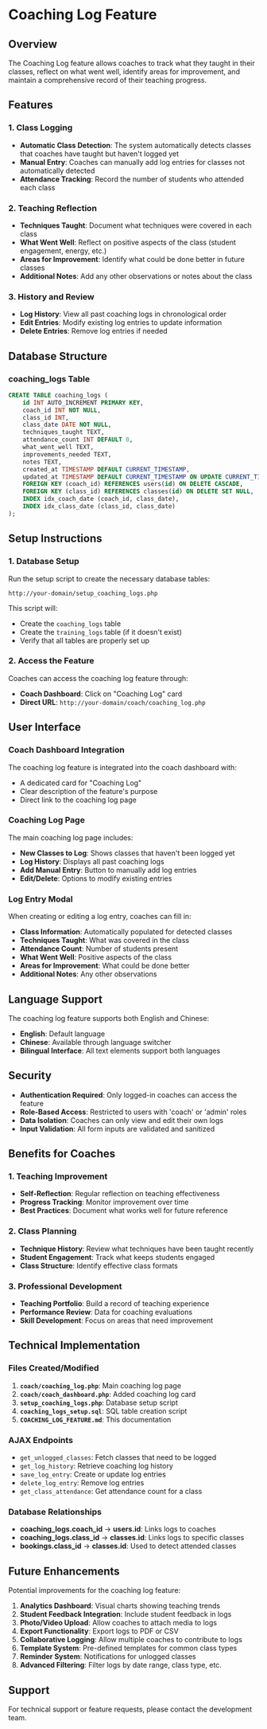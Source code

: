 # Coaching Log Feature

## Overview
The Coaching Log feature allows coaches to track what they taught in their classes, reflect on what went well, identify areas for improvement, and maintain a comprehensive record of their teaching progress.

## Features

### 1. Class Logging
- **Automatic Class Detection**: The system automatically detects classes that coaches have taught but haven't logged yet
- **Manual Entry**: Coaches can manually add log entries for classes not automatically detected
- **Attendance Tracking**: Record the number of students who attended each class

### 2. Teaching Reflection
- **Techniques Taught**: Document what techniques were covered in each class
- **What Went Well**: Reflect on positive aspects of the class (student engagement, energy, etc.)
- **Areas for Improvement**: Identify what could be done better in future classes
- **Additional Notes**: Add any other observations or notes about the class

### 3. History and Review
- **Log History**: View all past coaching logs in chronological order
- **Edit Entries**: Modify existing log entries to update information
- **Delete Entries**: Remove log entries if needed

## Database Structure

### coaching_logs Table
```sql
CREATE TABLE coaching_logs (
    id INT AUTO_INCREMENT PRIMARY KEY,
    coach_id INT NOT NULL,
    class_id INT,
    class_date DATE NOT NULL,
    techniques_taught TEXT,
    attendance_count INT DEFAULT 0,
    what_went_well TEXT,
    improvements_needed TEXT,
    notes TEXT,
    created_at TIMESTAMP DEFAULT CURRENT_TIMESTAMP,
    updated_at TIMESTAMP DEFAULT CURRENT_TIMESTAMP ON UPDATE CURRENT_TIMESTAMP,
    FOREIGN KEY (coach_id) REFERENCES users(id) ON DELETE CASCADE,
    FOREIGN KEY (class_id) REFERENCES classes(id) ON DELETE SET NULL,
    INDEX idx_coach_date (coach_id, class_date),
    INDEX idx_class_date (class_id, class_date)
);
```

## Setup Instructions

### 1. Database Setup
Run the setup script to create the necessary database tables:
```
http://your-domain/setup_coaching_logs.php
```

This script will:
- Create the `coaching_logs` table
- Create the `training_logs` table (if it doesn't exist)
- Verify that all tables are properly set up

### 2. Access the Feature
Coaches can access the coaching log feature through:
- **Coach Dashboard**: Click on "Coaching Log" card
- **Direct URL**: `http://your-domain/coach/coaching_log.php`

## User Interface

### Coach Dashboard Integration
The coaching log feature is integrated into the coach dashboard with:
- A dedicated card for "Coaching Log"
- Clear description of the feature's purpose
- Direct link to the coaching log page

### Coaching Log Page
The main coaching log page includes:
- **New Classes to Log**: Shows classes that haven't been logged yet
- **Log History**: Displays all past coaching logs
- **Add Manual Entry**: Button to manually add log entries
- **Edit/Delete**: Options to modify existing entries

### Log Entry Modal
When creating or editing a log entry, coaches can fill in:
- **Class Information**: Automatically populated for detected classes
- **Techniques Taught**: What was covered in the class
- **Attendance Count**: Number of students present
- **What Went Well**: Positive aspects of the class
- **Areas for Improvement**: What could be done better
- **Additional Notes**: Any other observations

## Language Support
The coaching log feature supports both English and Chinese:
- **English**: Default language
- **Chinese**: Available through language switcher
- **Bilingual Interface**: All text elements support both languages

## Security
- **Authentication Required**: Only logged-in coaches can access the feature
- **Role-Based Access**: Restricted to users with 'coach' or 'admin' roles
- **Data Isolation**: Coaches can only view and edit their own logs
- **Input Validation**: All form inputs are validated and sanitized

## Benefits for Coaches

### 1. Teaching Improvement
- **Self-Reflection**: Regular reflection on teaching effectiveness
- **Progress Tracking**: Monitor improvement over time
- **Best Practices**: Document what works well for future reference

### 2. Class Planning
- **Technique History**: Review what techniques have been taught recently
- **Student Engagement**: Track what keeps students engaged
- **Class Structure**: Identify effective class formats

### 3. Professional Development
- **Teaching Portfolio**: Build a record of teaching experience
- **Performance Review**: Data for coaching evaluations
- **Skill Development**: Focus on areas that need improvement

## Technical Implementation

### Files Created/Modified
1. **`coach/coaching_log.php`**: Main coaching log page
2. **`coach/coach_dashboard.php`**: Added coaching log card
3. **`setup_coaching_logs.php`**: Database setup script
4. **`coaching_logs_setup.sql`**: SQL table creation script
5. **`COACHING_LOG_FEATURE.md`**: This documentation

### AJAX Endpoints
- `get_unlogged_classes`: Fetch classes that need to be logged
- `get_log_history`: Retrieve coaching log history
- `save_log_entry`: Create or update log entries
- `delete_log_entry`: Remove log entries
- `get_class_attendance`: Get attendance count for a class

### Database Relationships
- **coaching_logs.coach_id** → **users.id**: Links logs to coaches
- **coaching_logs.class_id** → **classes.id**: Links logs to specific classes
- **bookings.class_id** → **classes.id**: Used to detect attended classes

## Future Enhancements
Potential improvements for the coaching log feature:
1. **Analytics Dashboard**: Visual charts showing teaching trends
2. **Student Feedback Integration**: Include student feedback in logs
3. **Photo/Video Upload**: Allow coaches to attach media to logs
4. **Export Functionality**: Export logs to PDF or CSV
5. **Collaborative Logging**: Allow multiple coaches to contribute to logs
6. **Template System**: Pre-defined templates for common class types
7. **Reminder System**: Notifications for unlogged classes
8. **Advanced Filtering**: Filter logs by date range, class type, etc.

## Support
For technical support or feature requests, please contact the development team.

